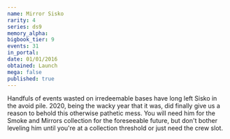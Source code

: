 ```yaml
---
name: Mirror Sisko
rarity: 4
series: ds9
memory_alpha:
bigbook_tier: 9
events: 31
in_portal:
date: 01/01/2016
obtained: Launch
mega: false
published: true
---
```


Handfuls of events wasted on irredeemable bases have long left Sisko in the avoid pile. 2020, being the wacky year that it was, did finally give us a reason to behold this otherwise pathetic mess. You will need him for the Smoke and Mirrors collection for the foreseeable future, but don't bother leveling him until you're at a collection threshold or just need the crew slot.
